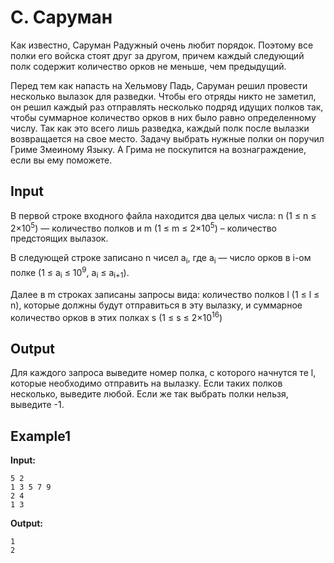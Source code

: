 # C. Саруман  

Как известно, Саруман Радужный очень любит порядок. Поэтому все полки его войска стоят друг за другом, причем каждый следующий полк содержит количество орков не меньше, чем предыдущий.

Перед тем как напасть на Хельмову Падь, Саруман решил провести несколько вылазок для разведки. Чтобы его отряды никто не заметил, он решил каждый раз отправлять несколько подряд идущих полков так, чтобы суммарное количество орков в них было равно определенному числу. Так как это всего лишь разведка, каждый полк после вылазки возвращается на свое место. Задачу выбрать нужные полки он поручил Гриме Змеиному Языку. А Грима не поскупится на вознаграждение, если вы ему поможете.

## Input

В первой строке входного файла находится два целых числа: n (1 &le; n &le; 2&times;10<sup>5</sup>) — количество полков и m (1 &le; m &le; 2&times;10<sup>5</sup>) – количество предстоящих вылазок.

В следующей строке записано n чисел a<sub>i</sub>, где a<sub>i</sub> — число орков в i-ом полке (1 &le; a<sub>i</sub> &le; 10<sup>9</sup>, a<sub>i</sub> &le; a<sub>i+1</sub>).

Далее в m строках записаны запросы вида: количество полков l (1 &le; l &le; n), которые должны будут отправиться в эту вылазку, и суммарное количество орков в этих полках s (1 &le; s &le; 2&times;10<sup>16</sup>)

## Output

Для каждого запроса выведите номер полка, с которого начнутся те l, которые необходимо отправить на вылазку. Если таких полков несколько, выведите любой. Если же так выбрать полки нельзя, выведите -1.

## Example1
**Input:**
```
5 2
1 3 5 7 9
2 4
1 3
```
**Output:**
```
1
2
``` 